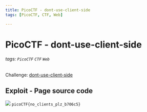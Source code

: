 ```yaml
---
title: PicoCTF - dont-use-client-side
tags: [PicoCTF, CTF, Web]

---
```


# PicoCTF - dont-use-client-side
###### tags: `PicoCTF` `CTF` `Web`
Challenge: [dont-use-client-side](https://play.picoctf.org/practice/challenge/66?category=1&page=1)

## Exploit - Page source code
![](https://i.imgur.com/UBYEt6F.png)
`picoCTF{no_clients_plz_b706c5}`